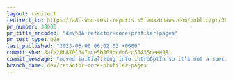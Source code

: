 ```yaml
---
layout: redirect
redirect_to: https://a8c-woo-test-reports.s3.amazonaws.com/public/pr/38606/e2e/index.html
pr_number: 38606
pr_title_encoded: "dev%3A+refactor+core+profiler+pages"
pr_test_type: e2e
last_published: "2023-06-06 06:02:03 +0000"
commit_sha: 8afa20b8701347ade5b869bcdd6cc55435deee98
commit_message: "moved initializing into introOptIn so it's not a special case by itself"
branch_name: dev/refactor-core-profiler-pages
---
```

